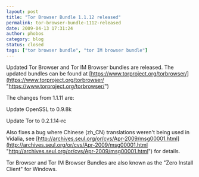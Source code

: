 ```yaml
---
layout: post
title: "Tor Browser Bundle 1.1.12 released"
permalink: tor-browser-bundle-1112-released
date: 2009-04-13 17:31:24
author: phobos
category: blog
status: closed
tags: ["tor browser bundle", "tor IM browser bundle"]
---
```


Updated Tor Browser and Tor IM Browser bundles are released. The updated bundles can be found at [https://www.torproject.org/torbrowser/](https://www.torproject.org/torbrowser/ "https://www.torproject.org/torbrowser/")

The changes from 1.1.11 are:

Update OpenSSL to 0.9.8k

Update Tor to 0.2.1.14-rc

Also fixes a bug where Chinese (zh\_CN) translations weren't being used in Vidalia, see [http://archives.seul.org/or/cvs/Apr-2009/msg00001.html](http://archives.seul.org/or/cvs/Apr-2009/msg00001.html "http://archives.seul.org/or/cvs/Apr-2009/msg00001.html") for details.

Tor Browser and Tor IM Browser Bundles are also known as the "Zero Install Client" for Windows.
